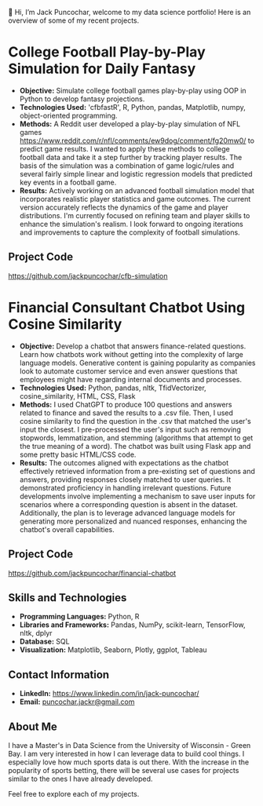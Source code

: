 👋 Hi, I’m Jack Puncochar, welcome to my data science portfolio! Here is an overview of some of my recent projects.

# College Football Play-by-Play Simulation for Daily Fantasy

- **Objective:** Simulate college football games play-by-play using OOP in Python to develop fantasy projections. 
- **Technologies Used:** 'cfbfastR', R, Python, pandas, Matplotlib, numpy, object-oriented programming.
- **Methods:** A Reddit user developed a play-by-play simulation of NFL games https://www.reddit.com/r/nfl/comments/ew9dog/comment/fg20mw0/ to predict game results. I wanted to apply these methods to college football data and take it a step further by tracking player results. The basis of the simulation was a combination of game logic/rules and several fairly simple linear and logistic regression models that predicted key events in a football game. 
- **Results:** Actively working on an advanced football simulation model that incorporates realistic player statistics and game outcomes. The current version accurately reflects the dynamics of the game and player distributions. I'm currently focused on refining team and player skills to enhance the simulation's realism. I look forward to ongoing iterations and improvements to capture the complexity of football simulations.

## Project Code

https://github.com/jackpuncochar/cfb-simulation

# Financial Consultant Chatbot Using Cosine Similarity

- **Objective:** Develop a chatbot that answers finance-related questions. Learn how chatbots work without getting into the complexity of large language models. Generative content is gaining popularity as companies look to automate customer service and even answer questions that employees might have regarding internal documents and processes.
- **Technologies Used:** Python, pandas, nltk, TfidVectorizer, cosine_similarity, HTML, CSS, Flask
- **Methods:** I used ChatGPT to produce 100 questions and answers related to finance and saved the results to a .csv file. Then, I used cosine similarity to find the question in the .csv that matched the user's input the closest. I pre-processed the user's input such as removing stopwords, lemmatization, and stemming (algorithms that attempt to get the true meaning of a word). The chatbot was built using Flask app and some pretty basic HTML/CSS code.  
- **Results:** The outcomes aligned with expectations as the chatbot effectively retrieved information from a pre-existing set of questions and answers, providing responses closely matched to user queries. It demonstrated proficiency in handling irrelevant questions. Future developments involve implementing a mechanism to save user inputs for scenarios where a corresponding question is absent in the dataset. Additionally, the plan is to leverage advanced language models for generating more personalized and nuanced responses, enhancing the chatbot's overall capabilities.

## Project Code

https://github.com/jackpuncochar/financial-chatbot

## Skills and Technologies

- **Programming Languages:** Python, R
- **Libraries and Frameworks:** Pandas, NumPy, scikit-learn, TensorFlow, nltk, dplyr
- **Database:** SQL
- **Visualization:** Matplotlib, Seaborn, Plotly, ggplot, Tableau

## Contact Information

- **LinkedIn:** https://www.linkedin.com/in/jack-puncochar/
- **Email:** puncochar.jackr@gmail.com

## About Me

I have a Master's in Data Science from the University of Wisconsin - Green Bay. I am very interested in how I can leverage data to build cool things. I especially love how much sports data is out there. With the increase in the popularity of sports betting, there will be several use cases for projects similar to the ones I have already developed.

Feel free to explore each of my projects.

<!---
jackpuncochar/jackpuncochar is a ✨ special ✨ repository because its `README.md` (this file) appears on your GitHub profile.
You can click the Preview link to take a look at your changes.
--->
